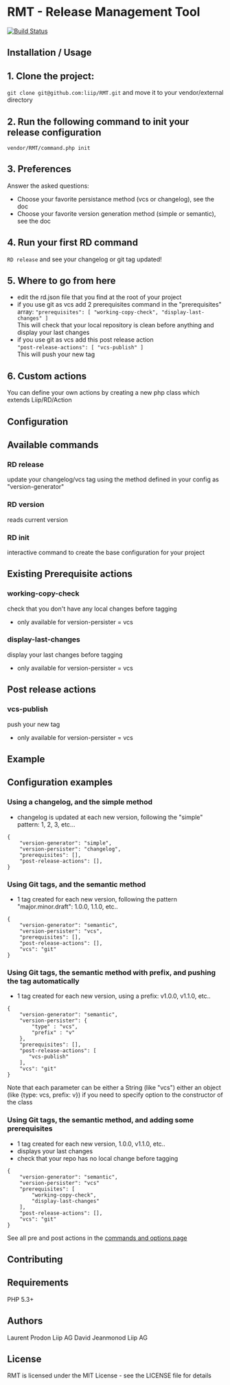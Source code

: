 RMT - Release Management Tool
=============================

[![Build Status](https://secure.travis-ci.org/liip/RMT.png?branch=master)](http://travis-ci.org/liip/RMT)

Installation / Usage
--------------------

## 1. Clone the project:   
`git clone git@github.com:liip/RMT.git`
and move it to your vendor/external directory

## 2. Run the following command to init your release configuration 
`vendor/RMT/command.php init`

## 3. Preferences
Answer the asked questions: 
* Choose your favorite persistance method (vcs or changelog), see the doc
* Choose your favorite version generation method (simple or semantic), see the doc

## 4. Run your first RD command
`RD release`
and see your changelog or git tag updated!

## 5. Where to go from here
* edit the rd.json file that you find at the root of your project
 * if you use git as vcs add 2 prerequisites command in the "prerequisites" array:
`"prerequisites": [
   "working-copy-check",
   "display-last-changes"
]`  
This will check that your local repository is clean before anything and display your last changes
 * if you use git as vcs add this post release action  
`"post-release-actions": [
   "vcs-publish"
]`  
This will push your new tag

## 6. Custom actions
You can define your own actions by creating a new php class which extends Liip/RD/Action


Configuration
-------------

## Available commands

### RD release
update your changelog/vcs tag using the method defined in your config as "version-generator"

### RD version
reads current version

### RD init
interactive command to create the base configuration for your project

## Existing Prerequisite actions

### working-copy-check
check that you don't have any local changes before tagging  
* only available for version-persister = vcs

### display-last-changes
display your last changes before tagging  
* only available for version-persister = vcs

## Post release actions

### vcs-publish
push your new tag  
* only available for version-persister = vcs


Example
-------

## Configuration examples

### Using a changelog, and the simple method
* changelog is updated at each new version, following the "simple" pattern: 1, 2, 3, etc...
```
{
    "version-generator": "simple",  
    "version-persister": "changelog",  
    "prerequisites": [],  
    "post-release-actions": [],
}
```

### Using Git tags, and the semantic method
* 1 tag created for each new version, following the pattern "major.minor.draft": 1.0.0, 1.1.0, etc.. 
```
{
    "version-generator": "semantic",  
    "version-persister": "vcs",  
    "prerequisites": [],  
    "post-release-actions": [],
    "vcs": "git"
}
```

### Using Git tags, the semantic method with prefix, and pushing the tag automatically
* 1 tag created for each new version, using a prefix: v1.0.0, v1.1.0, etc..
```
{
    "version-generator": "semantic",  
    "version-persister": {
        "type" : "vcs",
        "prefix" : "v"
    },
    "prerequisites": [],  
    "post-release-actions": [
       "vcs-publish"
    ],
    "vcs": "git"
}
```
Note that each parameter can be either a String (like "vcs") either an object (like {type: vcs, prefix: v}) if you need to specify option to the constructor of the class

### Using Git tags, the semantic method, and adding some prerequisites
* 1 tag created for each new version, 1.0.0, v1.1.0, etc..
* displays your last changes
* check that your repo has no local change before tagging
```
{
    "version-generator": "semantic",  
    "version-persister": "vcs"
    "prerequisites": [
        "working-copy-check",
        "display-last-changes"
    ],  
    "post-release-actions": [],
    "vcs": "git"
}
```

See all pre and post actions in the [commands and options page](Options)

Contributing
------------

Requirements
------------

PHP 5.3+

Authors
-------

Laurent Prodon Liip AG
David Jeanmonod Liip AG

License
-------

RMT is licensed under the MIT License - see the LICENSE file for details
